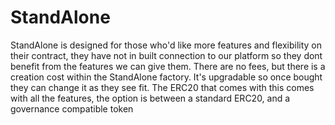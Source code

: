 # StandAlone

StandAlone is designed for those who'd like more features and flexibility on their contract, they have not in built connection to our platform so they dont benefit from the features we can give them. There are no fees, but there is a creation cost within the StandAlone factory. It's upgradable so once bought they can change it as they see fit. The ERC20 that comes with this comes with all the features, the option is between a standard ERC20, and a governance compatible token